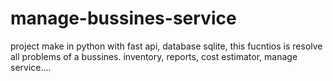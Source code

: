 # manage-bussines-service
project make in python with fast api, database sqlite, this fucntios is resolve all problems of a bussines. inventory, reports, cost estimator, manage service....
